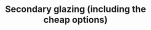 ---
layout: link
link_url: https://www.cse.org.uk/advice/advice-and-support/secondary-glazing
title: Secondary glazing (including the cheap options)
source: Centre for Sustainable Energy (charity)
card: Install temporary secondary glazing
petal: 
task: 
---